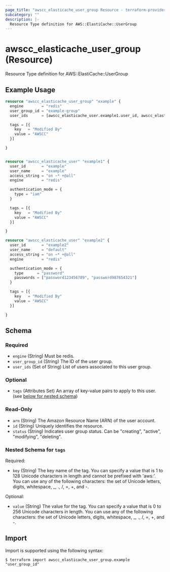 ```yaml
---
page_title: "awscc_elasticache_user_group Resource - terraform-provider-awscc"
subcategory: ""
description: |-
  Resource Type definition for AWS::ElastiCache::UserGroup
---
```


# awscc_elasticache_user_group (Resource)

Resource Type definition for AWS::ElastiCache::UserGroup

## Example Usage

```terraform
resource "awscc_elasticache_user_group" "example" {
  engine        = "redis"
  user_group_id = "example-group"
  user_ids      = [awscc_elasticache_user.example1.user_id, awscc_elasticache_user.example2.user_id]

  tags = [{
    key   = "Modified By"
    value = "AWSCC"
  }]

}


resource "awscc_elasticache_user" "example1" {
  user_id       = "example"
  user_name     = "example"
  access_string = "on ~* +@all"
  engine        = "redis"

  authentication_mode = {
    type = "iam"
  }

  tags = [{
    key   = "Modified By"
    value = "AWSCC"
  }]

}

resource "awscc_elasticache_user" "example2" {
  user_id       = "example2"
  user_name     = "default"
  access_string = "on ~* +@all"
  engine        = "redis"

  authentication_mode = {
    type      = "password"
    passwords = ["password123456789", "password987654321"]
  }

  tags = [{
    key   = "Modified By"
    value = "AWSCC"
  }]

}
```

<!-- schema generated by tfplugindocs -->
## Schema

### Required

- `engine` (String) Must be redis.
- `user_group_id` (String) The ID of the user group.
- `user_ids` (Set of String) List of users associated to this user group.

### Optional

- `tags` (Attributes Set) An array of key-value pairs to apply to this user. (see [below for nested schema](#nestedatt--tags))

### Read-Only

- `arn` (String) The Amazon Resource Name (ARN) of the user account.
- `id` (String) Uniquely identifies the resource.
- `status` (String) Indicates user group status. Can be "creating", "active", "modifying", "deleting".

<a id="nestedatt--tags"></a>
### Nested Schema for `tags`

Required:

- `key` (String) The key name of the tag. You can specify a value that is 1 to 128 Unicode characters in length and cannot be prefixed with 'aws:'. You can use any of the following characters: the set of Unicode letters, digits, whitespace, _, ., /, =, +, and -.

Optional:

- `value` (String) The value for the tag. You can specify a value that is 0 to 256 Unicode characters in length. You can use any of the following characters: the set of Unicode letters, digits, whitespace, _, ., /, =, +, and -.

## Import

Import is supported using the following syntax:

```shell
$ terraform import awscc_elasticache_user_group.example "user_group_id"
```
